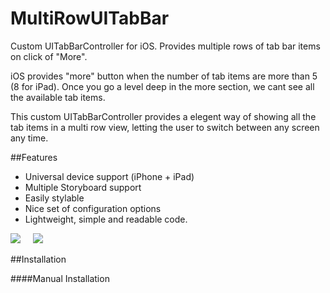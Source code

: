 # MultiRowUITabBar
Custom UITabBarController for iOS. Provides multiple rows of tab bar items on click of "More".

iOS provides "more" button when the number of tab items are more than 5 (8 for iPad). Once you go a level deep in the more section, we cant see all the available tab items. 

This custom UITabBarController provides a elegent way of showing all the tab items in a multi row view, letting the user to switch between any screen any time.

##Features

- Universal device support (iPhone + iPad)
- Multiple Storyboard support
- Easily stylable
- Nice set of configuration options
- Lightweight, simple and readable code.


![](http://res.cloudinary.com/dm6lqaxjt/image/upload/v1458745277/MultiRow_Default_Columns_n4i2mc.gif)  &nbsp;&nbsp;&nbsp;  ![](http://res.cloudinary.com/dm6lqaxjt/image/upload/v1458745277/MultiRow_custom_columns_zbhcmp.gif)


##Installation

####Manual Installation
